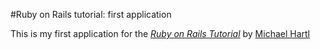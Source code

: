 #Ruby on Rails tutorial: first application

This is my first application for the
[*Ruby on Rails Tutorial*](http://railstutorial.org/) by 
[Michael Hartl](http://michaelhartl.com/)